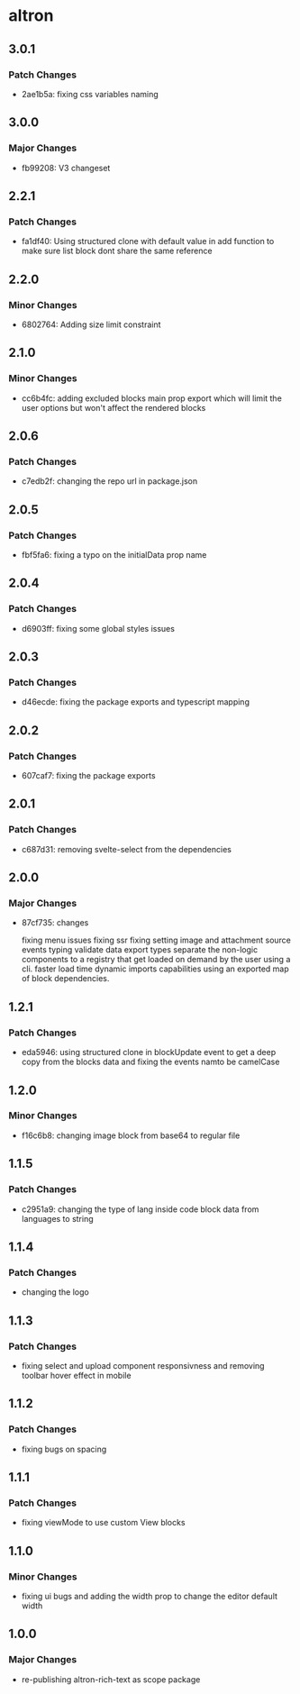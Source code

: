 # altron

## 3.0.1

### Patch Changes

- 2ae1b5a: fixing css variables naming

## 3.0.0

### Major Changes

- fb99208: V3 changeset

## 2.2.1

### Patch Changes

- fa1df40: Using structured clone with default value in add function to make sure list block dont share the same reference

## 2.2.0

### Minor Changes

- 6802764: Adding size limit constraint

## 2.1.0

### Minor Changes

- cc6b4fc: adding excluded blocks main prop export which will limit the user options but won't affect the rendered blocks

## 2.0.6

### Patch Changes

- c7edb2f: changing the repo url in package.json

## 2.0.5

### Patch Changes

- fbf5fa6: fixing a typo on the initialData prop name

## 2.0.4

### Patch Changes

- d6903ff: fixing some global styles issues

## 2.0.3

### Patch Changes

- d46ecde: fixing the package exports and typescript mapping

## 2.0.2

### Patch Changes

- 607caf7: fixing the package exports

## 2.0.1

### Patch Changes

- c687d31: removing svelte-select from the dependencies

## 2.0.0

### Major Changes

- 87cf735: changes

  fixing menu issues
  fixing ssr
  fixing setting image and attachment source
  events typing
  validate data
  export types
  separate the non-logic components to a registry that get loaded on demand by the user using a cli.
  faster load time
  dynamic imports capabilities using an exported map of block dependencies.

## 1.2.1

### Patch Changes

- eda5946: using structured clone in blockUpdate event to get a deep copy from the blocks data and fixing the events namto be camelCase

## 1.2.0

### Minor Changes

- f16c6b8: changing image block from base64 to regular file

## 1.1.5

### Patch Changes

- c2951a9: changing the type of lang inside code block data from languages to string

## 1.1.4

### Patch Changes

- changing the logo

## 1.1.3

### Patch Changes

- fixing select and upload component responsivness and removing toolbar hover effect in mobile

## 1.1.2

### Patch Changes

- fixing bugs on spacing

## 1.1.1

### Patch Changes

- fixing viewMode to use custom View blocks

## 1.1.0

### Minor Changes

- fixing ui bugs and adding the width prop to change the editor default width

## 1.0.0

### Major Changes

- re-publishing altron-rich-text as scope package
